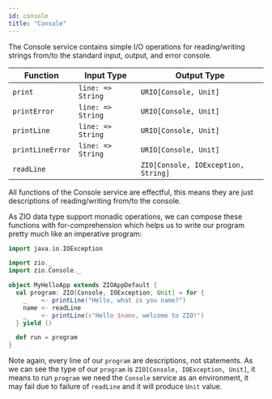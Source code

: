 ```yaml
---
id: console 
title: "Console"
---
```


The Console service contains simple I/O operations for reading/writing strings from/to the standard input, output, and error console.

| Function        | Input Type        | Output Type                         |
|-----------------|-------------------|-------------------------------------|
| `print`         | `line: => String` | `URIO[Console, Unit]`               |
| `printError`    | `line: => String` | `URIO[Console, Unit]`               |
| `printLine`     | `line: => String` | `URIO[Console, Unit]`               |
| `printLineError`| `line: => String` | `URIO[Console, Unit]`               |
| `readLine`      |                   | `ZIO[Console, IOException, String]` |

All functions of the Console service are effectful, this means they are just descriptions of reading/writing from/to the console. 

As ZIO data type support monadic operations, we can compose these functions with for-comprehension which helps us to write our program pretty much like an imperative program:

```scala mdoc:compile-only
import java.io.IOException

import zio._
import zio.Console._

object MyHelloApp extends ZIOAppDefault {
  val program: ZIO[Console, IOException, Unit] = for {
    _    <- printLine("Hello, what is you name?")
    name <- readLine
    _    <- printLine(s"Hello $name, welcome to ZIO!")
  } yield ()

  def run = program
}
```

Note again, every line of our `program` are descriptions, not statements. As we can see the type of our `program` is `ZIO[Console, IOException, Unit]`, it means to run `program` we need the `Console` service as an environment, it may fail due to failure of `readLine` and it will produce `Unit` value.
